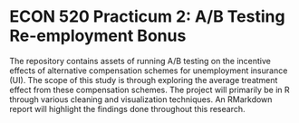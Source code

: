 # ECON 520 Practicum 2: A/B Testing Re-employment Bonus

The repository contains assets of running A/B testing on the incentive effects of alternative compensation schemes for unemployment insurance (UI). The scope of this study is through exploring the average treatment effect from these compensation schemes. The project will primarily be in R through various cleaning and visualization techniques. An RMarkdown report will highlight the findings done throughout this research.
